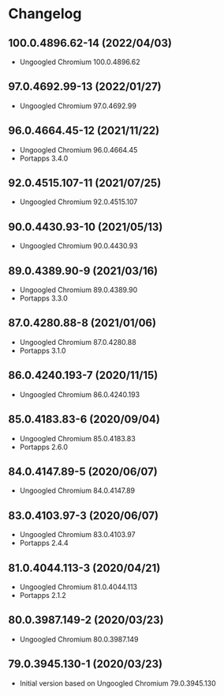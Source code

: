 # Changelog

## 100.0.4896.62-14 (2022/04/03)

* Ungoogled Chromium 100.0.4896.62

## 97.0.4692.99-13 (2022/01/27)

* Ungoogled Chromium 97.0.4692.99

## 96.0.4664.45-12 (2021/11/22)

* Ungoogled Chromium 96.0.4664.45
* Portapps 3.4.0

## 92.0.4515.107-11 (2021/07/25)

* Ungoogled Chromium 92.0.4515.107

## 90.0.4430.93-10 (2021/05/13)

* Ungoogled Chromium 90.0.4430.93

## 89.0.4389.90-9 (2021/03/16)

* Ungoogled Chromium 89.0.4389.90
* Portapps 3.3.0

## 87.0.4280.88-8 (2021/01/06)

* Ungoogled Chromium 87.0.4280.88
* Portapps 3.1.0

## 86.0.4240.193-7 (2020/11/15)

* Ungoogled Chromium 86.0.4240.193

## 85.0.4183.83-6 (2020/09/04)

* Ungoogled Chromium 85.0.4183.83
* Portapps 2.6.0

## 84.0.4147.89-5 (2020/06/07)

* Ungoogled Chromium 84.0.4147.89

## 83.0.4103.97-3 (2020/06/07)

* Ungoogled Chromium 83.0.4103.97
* Portapps 2.4.4

## 81.0.4044.113-3 (2020/04/21)

* Ungoogled Chromium 81.0.4044.113
* Portapps 2.1.2

## 80.0.3987.149-2 (2020/03/23)

* Ungoogled Chromium 80.0.3987.149

## 79.0.3945.130-1 (2020/03/23)

* Initial version based on Ungoogled Chromium 79.0.3945.130
